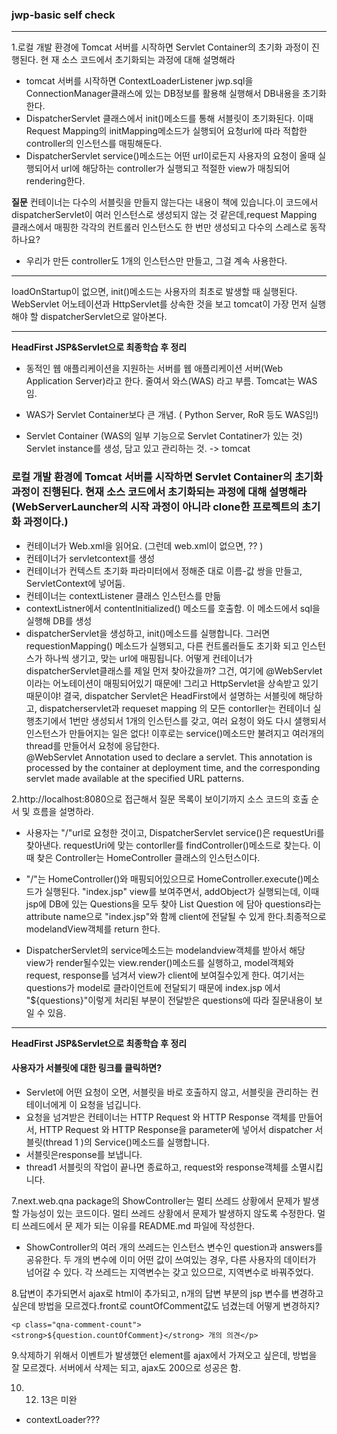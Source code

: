 ### jwp-basic self check     
----

1.로컬 개발 환경에 Tomcat 서버를 시작하면 Servlet Container의 초기화 과정이 진행된다. 현 재 소스 코드에서 초기화되는 과정에 대해 설명해라

  * tomcat 서버를 시작하면 ContextLoaderListener jwp.sql을 ConnectionManager클래스에 있는 DB정보를 활용해 실행해서 DB내용을 초기화한다. 
  * DispatcherServlet 클래스에서 init()메소드를 통해 서블릿이 초기화된다. 이때 Request Mapping의 initMapping메소드가 실행되어 요청url에 따라 적합한 controller의 인스턴스를 매핑해둔다. 
  * DispatcherServlet service()메소드는 어떤 url이로든지 사용자의 요청이 올때 실행되어서 url에 해당하는 controller가 실행되고 적절한 view가 매칭되어 rendering한다.

**질문**
컨테이너는 다수의 서블릿을 만들지 않는다는 내용이 책에 있습니다.이 코드에서 dispatcherServlet이 여러 인스턴스로 생성되지 않는 것 같은데,request Mapping 클래스에서 매핑한 각각의 컨트롤러 인스턴스도 한 번만 생성되고 다수의 스레스로 동작하나요?  
- 우리가 만든 controller도 1개의 인스턴스만 만들고, 그걸 계속 사용한다. 
------------------------
loadOnStartup이 없으면, init()메소드는 사용자의 최초로 발생할 때 실행된다. WebServlet 어노테이션과 HttpServlet를 상속한 것을 보고 tomcat이 가장 먼저 실행해야 할 dispatcherServlet으로 알아본다. 

-------
**HeadFirst JSP&Servlet으로 최종학습 후 정리**

* 동적인 웹 애플리케이션을 지원하는 서버를 웹 애플리케이션 서버(Web Application Server)라고 한다. 줄여서 와스(WAS) 라고 부름. Tomcat는 WAS임. 
* WAS가 Servlet Container보다 큰 개념. ( Python Server, RoR 등도 WAS임!)

* Servlet Container (WAS의 일부 기능으로 Servlet Contatiner가 있는 것)
Servlet instance를 생성, 담고 있고 관리하는 것. -> tomcat 

### 로컬 개발 환경에 Tomcat 서버를 시작하면 Servlet Container의 초기화 과정이 진행된다. 현재 소스 코드에서 초기화되는 과정에 대해 설명해라(WebServerLauncher의 시작 과정이 아니라 clone한 프로젝트의 초기화 과정이다.)
* 컨테이너가 Web.xml을 읽어요. (그런데 web.xml이 없으면, ?? )
* 컨테이너가 servletcontext를 생성
* 컨테이너가 컨텍스트 초기화 파라미터에서 정해준 대로 이름-값 쌍을 만들고, ServletContext에 넣어둠. 
* 컨테이너는 contextListener 클래스 인스턴스를 만듦
* contextListner에서 contentInitialized() 메소드를 호출함. 이 메소드에서 sql을 실행해 DB를 생성
* dispatcherServlet을 생성하고, init()메소드를 실행합니다. 그러면 requestionMapping() 메소드가 실행되고,
다른 컨트롤러들도 초기화 되고 인스턴스가 하나씩 생기고, 맞는 url에 매핑됩니다. 
어떻게 컨테이너가 dispatcherServlet클래스를 제일 먼저 찾아갔을까? 그건, 여기에 @WebServlet 이라는 어노테이션이 매핑되어있기 때문에! 그리고 HttpServlet을 상속받고 있기 때문이야!
결국, dispatcher Servlet은 HeadFirst에서 설명하는 서블릿에 해당하고, dispatcherservlet과 requeset mapping 의 모든 contorller는 컨테이너 실행초기에서 1번만 생성되서 1개의 인스턴스를 갖고, 여러 요청이 와도
다시 샐행되서 인스턴스가 만들어지는 일은 없다! 이후로는 service()메소드만 불려지고 여러개의  thread를 만들어서 요청에 응답한다.  
@WebServlet
Annotation used to declare a servlet.
This annotation is processed by the container at deployment time, and the corresponding servlet made available at the specified URL patterns.


2.http://localhost:8080으로 접근해서 질문 목록이 보이기까지 소스 코드의 호출 순서 및 흐름을 설명하라.

  * 사용자는 "/"url로 요청한 것이고, DispatcherServlet service()은 requestUri를 찾아낸다. requestUri에 맞는 contorller를 findController()메소드로 찾는다. 이때 찾은 Controller는 HomeController 클래스의 인스턴스이다. 

  * "/"는 HomeController()와 매핑되어있으므로 HomeController.execute()메소드가 실행된다. "index.jsp" view를 보여주면서, addObject가 실행되는데, 이때  jsp에 DB에 있는 Questions을 모두 찾아 List Question 에 담아 questions라는 attribute name으로 "index.jsp"와 함께 client에 전달될 수 있게 한다.최종적으로 modelandView객체를 return 한다.
 
  * DispatcherServlet의 service메소드는 modelandview객체를 받아서 해당 view가 render될수있는 view.render()메소드를 실행하고, model객체와 request, response를 넘겨서 view가 client에 보여질수있게 한다. 여기서는 questions가 model로 클라이언트에 전달되기 때문에 index.jsp 에서 "${questions}"이렇게 처리된 부분이 전달받은 questions에 따라 질문내용이 보일 수 있음.

--------
**HeadFirst JSP&Servlet으로 최종학습 후 정리**

#### 사용자가 서블릿에 대한 링크를 클릭하면?
- Servlet에 어떤 요청이 오면, 서블릿을 바로 호출하지 않고, 서블릿을 관리하는 컨테이너에게
이 요청을 넘깁니다. 
- 요청을 넘겨받은 컨테이너는 HTTP Request 와  HTTP Response 객체를 만들어서,  HTTP Request 와  HTTP Response을 parameter에 넣어서 dispatcher 서블릿(thread 1 )의  Service()메소드를 실행합니다.
- 서블릿은response를 보냅니다. 
- thread1 서블릿의 작업이 끝나면 종료하고, request와 response객체를 소멸시킵니다. 

7.next.web.qna package의 ShowController는 멀티 쓰레드 상황에서 문제가 발생할 가능성이 있는 코드이다. 멀티 쓰레드 상황에서 문제가 발생하지 않도록 수정한다. 멀티 쓰레드에서 문 제가 되는 이유를 README.md 파일에 작성한다.

  * ShowController의 여러 개의 쓰레드는 인스턴스 변수인 question과 answers를 공유한다. 두 개의 변수에 이미 어떤 값이 쓰여있는 경우, 다른 사용자의 데이터가 넘어갈 수 있다. 각 쓰레드는 지역변수는 갖고 있으므로, 지역변수로 바꿔주었다. 

8.답변이 추가되면서 ajax로 html이 추가되고, n개의 답변 부분의 jsp 변수를 변경하고 싶은데 방법을 모르겠다.front로 countOfComment값도 넘겼는데 어떻게 변경하지? 
  
````
<p class="qna-comment-count">
<strong>${question.countOfComment}</strong> 개의 의견</p>
````

9.삭제하기 위해서 이벤트가 발생했던 element를 ajax에서 가져오고 싶은데, 방법을 잘 모르겠다. 서버에서 삭제는 되고, ajax도 200으로 성공은 함. 

10. 12. 13은 미완  

* contextLoader??? 